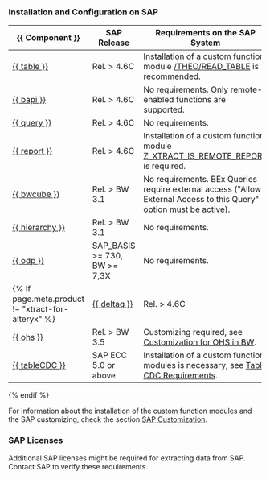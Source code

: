 
### Installation and Configuration on SAP


|{{ Component }}       | SAP Release           | Requirements on the SAP System        |
|----------------------|-----------------------|-------------------------------------------------------------------------------|
|[{{ table }}](../table/index.md)           | Rel. > 4.6C       | Installation of a custom function module [/THEO/READ_TABLE](../setup-in-sap/custom-function-module-for-table-extraction.md#installation-of-theoread_table) is recommended.    |
|[{{ bapi }}](../bapi/index.md)              | Rel. > 4.6C       | No requirements. Only remote-enabled functions are supported.                            |
|[{{ query }}](../query/index.md)             | Rel. > 4.6C       | No requirements.      |
|[{{ report }}](../reports/index.md)            | Rel. > 4.6C       | Installation of a custom function module [Z_XTRACT_IS_REMOTE_REPORT](../setup-in-sap/custom-function-module-for-reports.md) is required.   |
|[{{ bwcube }}](../bw-cube/index.md)            | Rel. > BW 3.1     | No requirements. BEx Queries require external access ("Allow External Access to this Query" option must be active).                                                                         |
|[{{ hierarchy }}](../hierarchy/index.md)       | Rel. > BW 3.1     | No requirements.      |
|[{{ odp }}](../odp/index.md)             | SAP_BASIS >= 730, BW >= 7,3X   | No requirements.   |
{% if page.meta.product != "xtract-for-alteryx" %}|[{{ deltaq }}](../deltaq/index.md)          | Rel. > 4.6C       | Customizing required, see [Customization for DeltaQ](../setup-in-sap/customization-for-deltaq.md).     |
|[{{ ohs }}](../ohs/index.md)             | Rel. > BW 3.5     | Customizing required, see [Customization for OHS in BW](../setup-in-sap/customization-for-ohs-in-bw.md).  |
|[{{ tableCDC }}](../table-cdc/index.md)      | SAP ECC 5.0 or above     | Installation of a custom function modules is necessary, see [Table CDC Requirements](../table-cdc/index.md#requirements). |
{% endif %}

For Information about the installation of the custom function modules and the SAP customizing, check the section [SAP Customization](../setup-in-sap/index.md).


### SAP Licenses
Additional SAP licenses might be required for extracting data from SAP. Contact SAP to verify these requirements.
